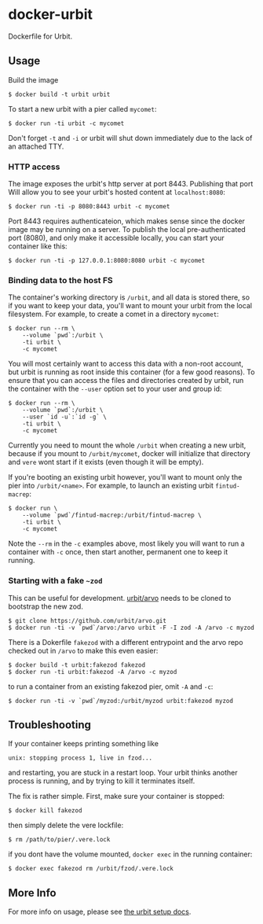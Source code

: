 # docker-urbit

Dockerfile for Urbit.

## Usage
Build the image

    $ docker build -t urbit urbit
    
To start a new urbit with a pier called `mycomet`:

    $ docker run -ti urbit -c mycomet

Don't forget `-t` and `-i` or urbit will shut down immediately due to the
lack of an attached TTY.

### HTTP access
The image exposes the urbit's http server at port 8443. Publishing that port
Will allow you to see your urbit's hosted content at `localhost:8080`:

    $ docker run -ti -p 8080:8443 urbit -c mycomet

Port 8443 requires authenticateion, which makes sense since the docker image
may be running on a server. To publish the local pre-authenticated port (8080),
and only make it accessible locally, you can start your container like this:

    $ docker run -ti -p 127.0.0.1:8080:8080 urbit -c mycomet

### Binding data to the host FS
The container's working directory is `/urbit`, and all data is stored there,
so if you want to keep your data, you'll want to mount your urbit from the
local filesystem. For example, to create a comet in a directory `mycomet`:

    $ docker run --rm \
        --volume `pwd`:/urbit \
        -ti urbit \
        -c mycomet

You will most certainly want to access this data with a non-root account, but
urbit is running as root inside this container (for a few good reasons).
To ensure that you can access the files and directories created by urbit,
run the container with the `--user` option set to your user and group id:

    $ docker run --rm \
        --volume `pwd`:/urbit \
        --user `id -u`:`id -g` \
        -ti urbit \
        -c mycomet

Currently you need to mount the whole `/urbit` when creating a new urbit,
because if you mount to `/urbit/mycomet`, docker will initialize that directory
and `vere` wont start if it exists (even though it will be empty).

If you're booting an existing urbit however, you'll want to mount only the pier
into `/urbit/<name>`. For example, to launch an existing urbit `fintud-macrep`:

    $ docker run \
        --volume `pwd`/fintud-macrep:/urbit/fintud-macrep \
        -ti urbit \
        -c mycomet

Note the `--rm` in the `-c` examples above, most likely you will want to run a
container with `-c` once, then start another, permanent one to keep it running.

### Starting with a fake `~zod`
This can be useful for development. [urbit/arvo][arvo] needs to be cloned to
bootstrap the new zod.

    $ git clone https://github.com/urbit/arvo.git
    $ docker run -ti -v `pwd`/arvo:/arvo urbit -F -I zod -A /arvo -c myzod

There is a Dokerfile `fakezod` with a different entrypoint and the arvo repo checked
out in `/arvo` to make this even easier:

    $ docker build -t urbit:fakezod fakezod
    $ docker run -ti urbit:fakezod -A /arvo -c myzod

to run a container from an existing fakezod pier, omit `-A` and `-c`:

    $ docker run -ti -v `pwd`/myzod:/urbit/myzod urbit:fakezod myzod

## Troubleshooting
If your container keeps printing something like

    unix: stopping process 1, live in fzod...

and restarting, you are stuck in a restart loop. Your urbit thinks another
process is running, and by trying to kill it terminates itself.

The fix is rather simple. First, make sure your container is stopped:

    $ docker kill fakezod

then simply delete the vere lockfile:

    $ rm /path/to/pier/.vere.lock

if you dont have the volume mounted, `docker exec` in the running container:

    $ docker exec fakezod rm /urbit/fzod/.vere.lock

## More Info
For more info on usage, please see [the urbit setup docs][urbit-setup].

[urbit-setup]:  http://urbit.org/docs/using/setup/
[arvo]:         https://github.com/urbit/arvo/
